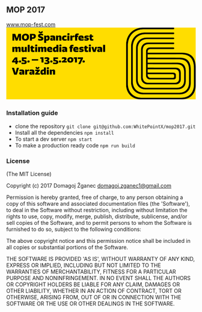 ## MOP 2017
www.mop-fest.com
![mop image](https://raw.githubusercontent.com/WhitePointX/mop2017/master/public/mop.png)

### Installation guide
* clone the repository `git clone git@github.com:WhitePointX/mop2017.git`
* Install all the dependencies `npm install`
* To start a dev server `npm start`
* To make a production ready code `npm run build`

### License

(The MIT License)

Copyright (c) 2017 Domagoj Žganec domagoj.zganec1@gmail.com

Permission is hereby granted, free of charge, to any person obtaining a copy of this software and associated documentation files (the 'Software'), to deal in the Software without restriction, including without limitation the rights to use, copy, modify, merge, publish, distribute, sublicense, and/or sell copies of the Software, and to permit persons to whom the Software is furnished to do so, subject to the following conditions:

The above copyright notice and this permission notice shall be included in all copies or substantial portions of the Software.

THE SOFTWARE IS PROVIDED 'AS IS', WITHOUT WARRANTY OF ANY KIND, EXPRESS OR IMPLIED, INCLUDING BUT NOT LIMITED TO THE WARRANTIES OF MERCHANTABILITY, FITNESS FOR A PARTICULAR PURPOSE AND NONINFRINGEMENT. IN NO EVENT SHALL THE AUTHORS OR COPYRIGHT HOLDERS BE LIABLE FOR ANY CLAIM, DAMAGES OR OTHER LIABILITY, WHETHER IN AN ACTION OF CONTRACT, TORT OR OTHERWISE, ARISING FROM, OUT OF OR IN CONNECTION WITH THE SOFTWARE OR THE USE OR OTHER DEALINGS IN THE SOFTWARE.
